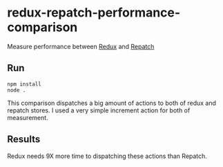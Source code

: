 # redux-repatch-performance-comparison
Measure performance between [Redux](https://www.npmjs.com/package/redux) and [Repatch](https://www.npmjs.com/package/repatch)

## Run

```
npm install
node .
```

This comparison dispatches a big amount of actions to both of redux and repatch stores. I used a very simple increment action for both of measurement.

## Results

Redux needs 9X more time to dispatching these actions than Repatch.